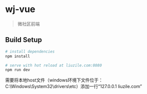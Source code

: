 # wj-vue

> 微社区前端

## Build Setup

``` bash
# install dependencies
npm install

# serve with hot reload at liuzile.com:8080
npm run dev


```

需要将本地host文件（windows环境下文件位于：C:\Windows\System32\drivers\etc）添加一行“127.0.0.1 liuzile.com”
